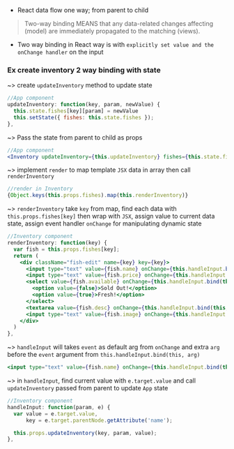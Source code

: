 * React data flow one way; from parent to child  

> Two-way binding MEANS that any data-related changes affecting (model) are immediately propagated to the matching (views).  

* Two way binding in React way is with `explicitly set value and the onChange handler` on the input  

### Ex create inventory 2 way binding with state
~> create `updateInventory` method to update state  
```js
//App component
updateInventory: function(key, param, newValue) {
  this.state.fishes[key][param] = newValue
  this.setState({ fishes: this.state.fishes });
},
```
~> Pass the state from parent to child as props  
```jsx
//App component
<Inventory updateInventory={this.updateInventory} fishes={this.state.fishes} loadSample={this.loadSample} addToOrder={this.addToOrder} />
```
~> implement `render` to map template `JSX` data in array then call `renderInventory`   
```jsx
//render in Inventory
{Object.keys(this.props.fishes).map(this.renderInventory)}
```
~> `renderInventory` take `key` from map, find each data with `this.props.fishes[key]` then wrap with `JSX`, assign value to current data state, assign event handler `onChange` for manipulating dynamic state   
```jsx
//Inventory component
renderInventory: function(key) {
  var fish = this.props.fishes[key];
  return (
    <div className="fish-edit" name={key} key={key}>
      <input type="text" value={fish.name} onChange={this.handleInput.bind(this, 'name')}/>
      <input type="text" value={fish.price} onChange={this.handleInput.bind(this, 'price')}/>
      <select value={fish.available} onChange={this.handleInput.bind(this, 'available')}>
        <option value={false}>Sold Out!</option>
        <option value={true}>Fresh!</option>
      </select>
      <textarea value={fish.desc} onChange={this.handleInput.bind(this, 'desc')}></textarea>
      <input type="text" value={fish.image} onChange={this.handleInput.bind(this, 'image')}/>
    </div>
  )
},
```
~> `handleInput` will takes `event` as default arg from `onChange` and extra `arg` before the `event` argument from `this.handleInput.bind(this, arg)`  
```jsx
<input type="text" value={fish.name} onChange={this.handleInput.bind(this, 'name')}/>
```

~> in `handleInput`, find current value with `e.target.value` and call `updateInventory` passed from parent to update `App` state  
```js
//Inventory component
handleInput: function(param, e) {
  var value = e.target.value,
      key = e.target.parentNode.getAttribute('name');

  this.props.updateInventory(key, param, value);
},
```